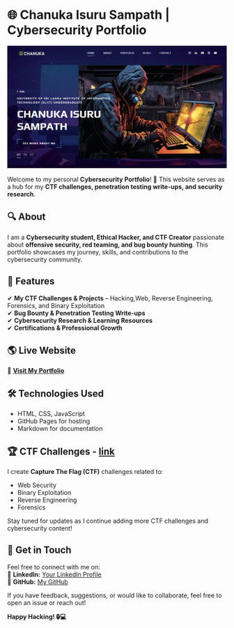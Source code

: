 # 🌐 Chanuka Isuru Sampath | Cybersecurity Portfolio  

![Portfolio Preview](./img/home1.png)  

Welcome to my personal **Cybersecurity Portfolio**! 🚀 This website serves as a hub for my **CTF challenges, penetration testing write-ups, and security research**.  

## 🔍 About  
I am a **Cybersecurity student, Ethical Hacker, and CTF Creator** passionate about **offensive security, red teaming, and bug bounty hunting**. This portfolio showcases my journey, skills, and contributions to the cybersecurity community.  

## 🔹 Features  
✔ **My CTF Challenges & Projects** – Hacking,Web, Reverse Engineering, Forensics, and Binary Exploitation  
✔ **Bug Bounty & Penetration Testing Write-ups**  
✔ **Cybersecurity Research & Learning Resources**  
✔ **Certifications & Professional Growth**  

## 🌎 Live Website  
🔗 **[Visit My Portfolio](https://rio6ix.github.io/chanuka/)**  

## 🛠 Technologies Used  
- HTML, CSS, JavaScript  
- GitHub Pages for hosting  
- Markdown for documentation  

## 🏆 CTF Challenges  - **[link](https://github.com/RIO6IX/My-CTFs)**
I create **Capture The Flag (CTF)** challenges related to:  
- Web Security  
- Binary Exploitation  
- Reverse Engineering  
- Forensics  

Stay tuned for updates as I continue adding more CTF challenges and cybersecurity content!  

## 📌 Get in Touch  
Feel free to connect with me on:  
🔗 **LinkedIn:** [Your LinkedIn Profile](https://www.linkedin.com/in/chanuka-isuru-sampath-289358247/?profileId=ACoAAD0ZIIkBxXB_u9gVdyWUaQ8JjtJ6sOLMxWc)  
🐙 **GitHub:** [My GitHub](https://github.com/rio6ix)  

If you have feedback, suggestions, or would like to collaborate, feel free to open an issue or reach out!  

**Happy Hacking! 🔒💻**  

